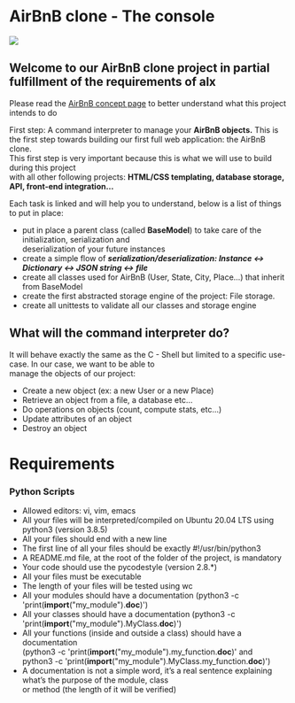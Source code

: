 # AirBnB clone - The console

<img src="https://s3.amazonaws.com/alx-intranet.hbtn.io/uploads/medias/2018/6/65f4a1dd9c51265f49d0.png?X-Amz-Algorithm=AWS4-HMAC-SHA256&X-Amz-Credential=AKIARDDGGGOUSBVO6H7D%2F20240109%2Fus-east-1%2Fs3%2Faws4_request&X-Amz-Date=20240109T092520Z&X-Amz-Expires=86400&X-Amz-SignedHeaders=host&X-Amz-Signature=1e7ee095fb79581e5c370561741911784111a17905b94acbe9b2c93b4a6567c0">

## Welcome to our AirBnB clone project in partial fulfillment of the requirements of alx
Please read the [AirBnB concept page](https://intranet.alxswe.com/concepts/66) to better understand what this project intends to do

First step: A command interpreter to manage your **AirBnB objects.**
This is the first step towards building our first full web application: the AirBnB clone.<br>
This first step is very important because this is what we will use to build during this project<br>
with all other following projects: **HTML/CSS templating, database storage, API, front-end integration…**

Each task is linked and will help you to understand, below is a list of things to put in place:

- put in place a parent class (called **BaseModel**) to take care of the initialization, serialization and<br>
deserialization of your future instances
- create a simple flow of ***serialization/deserialization: Instance <-> Dictionary <-> JSON string <-> file***
- create all classes used for AirBnB (User, State, City, Place…) that inherit from BaseModel
- create the first abstracted storage engine of the project: File storage.
- create all unittests to validate all our classes and storage engine

## What will the command interpreter do?
It will behave exactly the same as the C - Shell but limited to a specific use-case. In our case, we want to be able to<br>
manage the objects of our project:

- Create a new object (ex: a new User or a new Place)
- Retrieve an object from a file, a database etc…
- Do operations on objects (count, compute stats, etc…)
- Update attributes of an object
- Destroy an object

# Requirements
### Python Scripts

- Allowed editors: vi, vim, emacs
- All your files will be interpreted/compiled on Ubuntu 20.04 LTS using python3 (version 3.8.5)
- All your files should end with a new line
- The first line of all your files should be exactly #!/usr/bin/python3
- A README.md file, at the root of the folder of the project, is mandatory
- Your code should use the pycodestyle (version 2.8.*)
- All your files must be executable
- The length of your files will be tested using wc
- All your modules should have a documentation (python3 -c 'print(__import__("my_module").__doc__)')
- All your classes should have a documentation (python3 -c 'print(__import__("my_module").MyClass.__doc__)')
- All your functions (inside and outside a class) should have a documentation <br>
(python3 -c 'print(__import__("my_module").my_function.__doc__)' and <br>
python3 -c 'print(__import__("my_module").MyClass.my_function.__doc__)')
- A documentation is not a simple word, it’s a real sentence explaining what’s the purpose of the module, class<br>
or method (the length of it will be verified)
